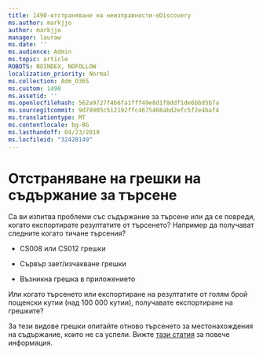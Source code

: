 ```yaml
---
title: 1490-отстраняване на неизправности-eDiscovery
ms.author: markjjo
author: markjjo
manager: lauraw
ms.date: ''
ms.audience: Admin
ms.topic: article
ROBOTS: NOINDEX, NOFOLLOW
localization_priority: Normal
ms.collection: Adm_O365
ms.custom: 1490
ms.assetid: ''
ms.openlocfilehash: 562a9727f4b6fa1fff49e8d1f8ddf1de6bbd5b7a
ms.sourcegitcommit: 9d78905c512192ffc4675468abd2efc5f2e4baf4
ms.translationtype: MT
ms.contentlocale: bg-BG
ms.lasthandoff: 04/23/2019
ms.locfileid: "32420149"
---
```

# <a name="troubleshoot-content-search-errors"></a>Отстраняване на грешки на съдържание за търсене

Са ви изпитва проблеми със съдържание за търсене или да се повреди, когато експортирате резултатите от търсенето?
Например да получават следните когато тичане търсения?

- CS008 или CS012 грешки

- Сървър зает/изчакване грешки

- Възникна грешка в приложението

Или когато търсенето или експортиране на резултатите от голям брой пощенски кутии (над 100 000 кутии), получавате експортиране на грешките?

За тези видове грешки опитайте отново търсенето за местонахождения на съдържание, които не са успели. Вижте [тази статия](https://docs.microsoft.com/office365/securitycompliance/retry-failed-content-search) за повече информация.
